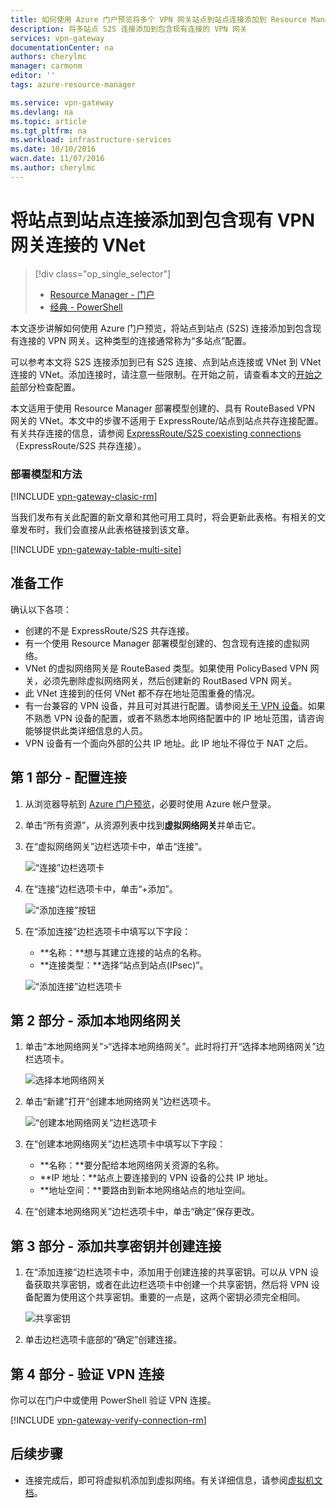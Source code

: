 ```yaml
---
title: 如何使用 Azure 门户预览将多个 VPN 网关站点到站点连接添加到 Resource Manager 部署模型的虚拟网络 | Azure
description: 将多站点 S2S 连接添加到包含现有连接的 VPN 网关
services: vpn-gateway
documentationCenter: na
authors: cherylmc
manager: carmonm
editor: ''
tags: azure-resource-manager

ms.service: vpn-gateway
ms.devlang: na
ms.topic: article
ms.tgt_pltfrm: na
ms.workload: infrastructure-services
ms.date: 10/10/2016
wacn.date: 11/07/2016
ms.author: cherylmc
---
```


# 将站点到站点连接添加到包含现有 VPN 网关连接的 VNet

> [!div class="op_single_selector"]
>- [Resource Manager - 门户](./vpn-gateway-howto-multi-site-to-site-resource-manager-portal.md)
>- [经典 - PowerShell](./vpn-gateway-multi-site.md)

本文逐步讲解如何使用 Azure 门户预览，将站点到站点 (S2S) 连接添加到包含现有连接的 VPN 网关。这种类型的连接通常称为“多站点”配置。

可以参考本文将 S2S 连接添加到已有 S2S 连接、点到站点连接或 VNet 到 VNet 连接的 VNet。添加连接时，请注意一些限制。在开始之前，请查看本文的[开始之前](#before)部分检查配置。

本文适用于使用 Resource Manager 部署模型创建的、具有 RouteBased VPN 网关的 VNet。本文中的步骤不适用于 ExpressRoute/站点到站点共存连接配置。有关共存连接的信息，请参阅 [ExpressRoute/S2S coexisting connections](../expressroute/expressroute-howto-coexist-resource-manager.md)（ExpressRoute/S2S 共存连接）。

### 部署模型和方法

[!INCLUDE [vpn-gateway-clasic-rm](../../includes/vpn-gateway-classic-rm-include.md)]

当我们发布有关此配置的新文章和其他可用工具时，将会更新此表格。有相关的文章发布时，我们会直接从此表格链接到该文章。

[!INCLUDE [vpn-gateway-table-multi-site](../../includes/vpn-gateway-table-multisite-include.md)]

## <a name="before"></a>准备工作

确认以下各项：

- 创建的不是 ExpressRoute/S2S 共存连接。
- 有一个使用 Resource Manager 部署模型创建的、包含现有连接的虚拟网络。
- VNet 的虚拟网络网关是 RouteBased 类型。如果使用 PolicyBased VPN 网关，必须先删除虚拟网络网关，然后创建新的 RoutBased VPN 网关。
- 此 VNet 连接到的任何 VNet 都不存在地址范围重叠的情况。
- 有一台兼容的 VPN 设备，并且可对其进行配置。请参阅[关于 VPN 设备](./vpn-gateway-about-vpn-devices.md)。如果不熟悉 VPN 设备的配置，或者不熟悉本地网络配置中的 IP 地址范围，请咨询能够提供此类详细信息的人员。
- VPN 设备有一个面向外部的公共 IP 地址。此 IP 地址不得位于 NAT 之后。

## <a name="part1"></a>第 1 部分 - 配置连接

1. 从浏览器导航到 [Azure 门户预览](http://portal.azure.cn)，必要时使用 Azure 帐户登录。
2. 单击“所有资源”，从资源列表中找到**虚拟网络网关**并单击它。
3. 在“虚拟网络网关”边栏选项卡中，单击“连接”。

    ![“连接”边栏选项卡](./media/vpn-gateway-howto-multi-site-to-site-resource-manager-portal/connectionsblade.png "“连接”边栏选项卡")

4. 在“连接”边栏选项卡中，单击“+添加”。

    ![“添加连接”按钮](./media/vpn-gateway-howto-multi-site-to-site-resource-manager-portal/addbutton.png "“添加连接”按钮")

5. 在“添加连接”边栏选项卡中填写以下字段：
    - **名称：**想与其建立连接的站点的名称。
    - **连接类型：**选择“站点到站点(IPsec)”。

    ![“添加连接”边栏选项卡](./media/vpn-gateway-howto-multi-site-to-site-resource-manager-portal/addconnectionblade.png "“添加连接”边栏选项卡")

## <a name="part2"></a>第 2 部分 - 添加本地网络网关

1. 单击“本地网络网关”>“选择本地网络网关”。此时将打开“选择本地网络网关”边栏选项卡。

    ![选择本地网络网关](./media/vpn-gateway-howto-multi-site-to-site-resource-manager-portal/chooselng.png "选择本地网络网关")
2. 单击“新建”打开“创建本地网络网关”边栏选项卡。

    ![“创建本地网络网关”边栏选项卡](./media/vpn-gateway-howto-multi-site-to-site-resource-manager-portal/createlngblade.png "创建本地网络网关")

3. 在“创建本地网络网关”边栏选项卡中填写以下字段：
    - **名称：**要分配给本地网络网关资源的名称。
    - **IP 地址：**站点上要连接到的 VPN 设备的公共 IP 地址。
    - **地址空间：**要路由到新本地网络站点的地址空间。
4. 在“创建本地网络网关”边栏选项卡中，单击“确定”保存更改。

## <a name="part3"></a>第 3 部分 - 添加共享密钥并创建连接

1. 在“添加连接”边栏选项卡中，添加用于创建连接的共享密钥。可以从 VPN 设备获取共享密钥，或者在此边栏选项卡中创建一个共享密钥，然后将 VPN 设备配置为使用这个共享密钥。重要的一点是，这两个密钥必须完全相同。

    ![共享密钥](./media/vpn-gateway-howto-multi-site-to-site-resource-manager-portal/sharedkey.png "共享密钥")
2. 单击边栏选项卡底部的“确定”创建连接。

## <a name="part4"></a>第 4 部分 - 验证 VPN 连接

你可以在门户中或使用 PowerShell 验证 VPN 连接。

[!INCLUDE [vpn-gateway-verify-connection-rm](../../includes/vpn-gateway-verify-connection-rm-include.md)]

## 后续步骤

- 连接完成后，即可将虚拟机添加到虚拟网络。有关详细信息，请参阅[虚拟机文档](../virtual-machines/index.md)。

<!---HONumber=Mooncake_1031_2016-->